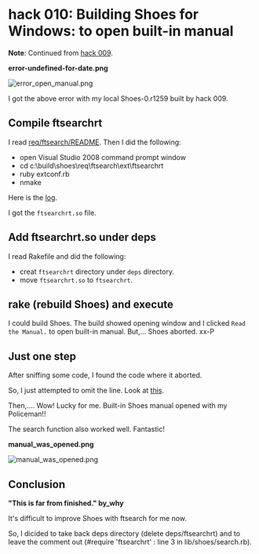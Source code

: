 hack 010: Building Shoes for Windows: to open built-in manual
=============================================================

**Note**: Continued from [hack 009](http://github.com/ashbb/shoes_hack_note/tree/master/md/hack009.md).

**error-undefined-for-date.png**

![error_open_manual.png](http://github.com/ashbb/shoes_hack_note/raw/master/img/error_open_manual.png)

I got the above error with my local Shoes-0.r1259 built by hack 009.


Compile ftsearchrt
------------------

I read [req/ftsearch/README](http://github.com/ashbb/shoes/blob/master/req/ftsearch/README). Then I did the following:

- open Visual Studio 2008 command prompt window
- cd c:\build\shoes\req\ftsearch\ext\ftsearchrt
- ruby extconf.rb
- nmake

Here is the [log](http://github.com/ashbb/shoes_hack_note/tree/master/log/compile_ftsearchrt_091004.log).

I got the `ftsearchrt.so` file.

Add ftsearchrt.so under deps
----------------------------

I read Rakefile and did the following:

- creat `ftsearchrt` directory under `deps` directory.
- move `ftsearchrt.so` to `ftsearchrt`.

rake (rebuild Shoes) and execute
--------------------------------

I could build Shoes. The build showed opening window and I clicked `Read the Manual.` to open built-in manual. But,... Shoes aborted. xx-P


Just one step
-------------

After sniffing some code, I found the code where it aborted.

So, I just attempted to omit the line. Look at [this](http://github.com/ashbb/shoes/commit/23a5d6c71b1653a9eb83d291bed5774033f7c044).

Then,.... Wow! Lucky for me. Built-in Shoes manual opened with my Policeman!!

The search function also worked well. Fantastic!


**manual_was_opened.png**

![manual_was_opened.png](http://github.com/ashbb/shoes_hack_note/raw/master/img/manual_was_opened.png)


Conclusion
----------

**"This is far from finished." by\_why**

It's difficult to improve Shoes with ftsearch for me now.

So, I dicided to take back deps directory (delete deps/ftsearchrt) and to leave the comment out (#require 'ftsearchrt' : line 3 in lib/shoes/search.rb).

